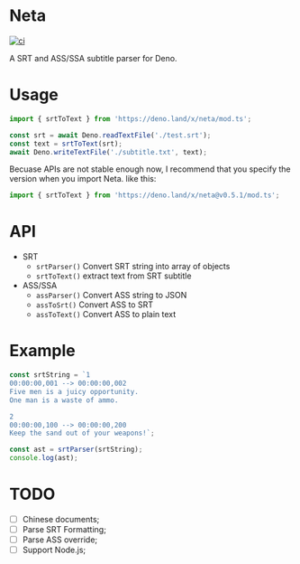 # Neta
[![ci](https://github.com/XiangnianZhou/neta/workflows/CI/badge.svg)](https://github.com/XiangnianZhou/neta/actions)

A SRT and ASS/SSA subtitle parser for Deno.

# Usage

```typescript
import { srtToText } from 'https://deno.land/x/neta/mod.ts';

const srt = await Deno.readTextFile('./test.srt');
const text = srtToText(srt);
await Deno.writeTextFile('./subtitle.txt', text);
```

Becuase APIs are not stable enough now, I recommend that you specify the version when you import Neta. like this:

```typescript
import { srtToText } from 'https://deno.land/x/neta@v0.5.1/mod.ts';
```

# API

* SRT
    * `srtParser()` Convert SRT string into array of objects
    * `srtToText()` extract text from SRT subtitle
* ASS/SSA
    * `assParser()` Convert ASS string to JSON
    * `assToSrt()` Convert ASS to SRT
    * `assToText()` Convert ASS to plain text

# Example


```js
const srtString = `1
00:00:00,001 --> 00:00:00,002
Five men is a juicy opportunity.
One man is a waste of ammo.

2
00:00:00,100 --> 00:00:00,200
Keep the sand out of your weapons!`;

const ast = srtParser(srtString);
console.log(ast);
```

# TODO

* [ ] Chinese documents;
* [ ] Parse SRT Formatting;
* [ ] Parse ASS override;
* [ ] Support Node.js;
